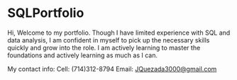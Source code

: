 # SQLPortfolio

Hi, 
Welcome to my portfolio. Though I have limited experience with SQL and data analysis,
I am confident in myself to pick up the necessary skills quickly and grow into the role. 
I am actively learning to master the foundations and actively learning as much as I can.

My contact info:
Cell: (714)312-8794
Email: JQuezada3000@gmail.com

